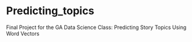 # Predicting_topics
Final Project for the GA Data Science Class: Predicting Story Topics Using Word Vectors
